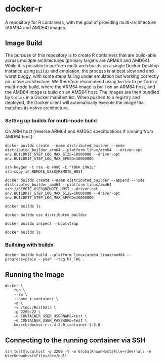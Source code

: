 # docker-r
A repository for R containers, with the goal of providing multi-architecture (ARM64 and AMD64) images.

## Image Build
The purpose of this repository is to create R containers that are build-able across multiple
architectures (primary targets are ARM64 and AMD64). While it is possible to perform multi-arch
builds on a single Docker Desktop instance using `buildx` and emulation, the process is at best slow
and and worst buggy, with some steps failing under emulation but working correctly on native 
architecture.  We therefore recommend using `buildx` to perform a multi-node build, where 
the ARM64 image is built on an ARM64 host, and the AMD64 image is build on an AMD64 host. 
The images are then bundled by `buildx` in a Docker manifest list.  When pushed to a registry and deployed,
the Docker client will automatically execute the image tha matches its native architecture.

### Setting up buildx for multi-node build

On ARM host (reverse ARM64 and AMD64 specifications if running from AMD64 host):
```
docker buildx create --name distributed_builder --node distributed_builder_arm64 --platform linux/arm64  --driver-opt env.BUILDKIT_STEP_LOG_MAX_SIZE=10000000 --driver-opt env.BUILDKIT_STEP_LOG_MAX_SPEED=10000000

ssh-keygen -t rsa -b 4096 -C "YOUR_EMAIL"
ssh-copy-id REMOTE_USER@REMOTE_HOST

docker buildx create --name distributed_builder --append --node distributed_builder_amd64 --platform linux/amd64 ssh://REMOTE_USER@REMOTE_HOST --driver-opt env.BUILDKIT_STEP_LOG_MAX_SIZE=10000000 --driver-opt env.BUILDKIT_STEP_LOG_MAX_SPEED=10000000

docker buildx ls

docker buildx use distributed_builder

docker buildx inspect --bootstrap

docker buildx ls
```

### Building with buildx
```
docker buildx build --platform linux/arm64,linux/amd64 --progress=plain --push --tag MY_TAG .
```

## Running the Image
```
docker \
    run \
    --rm \
    --name r-container \
    -d \
    -v /tmp:/HostData \
    -p 2200:22 \
    -e CONTAINER_USER_USERNAME=test \
    -e CONTAINER_USER_PASSWORD=test \
    hmsccb/docker-r:r-4.2.0-container-1.0.0
```

## Connecting to the running container via SSH
```
ssh test@localhost -p 2200 -Y -o GlobalKnownHostsFile=/dev/null -o UserKnownHostsFile=/dev/null
```